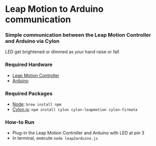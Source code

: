# Leap Motion to Arduino communication
### Simple communication between the Leap Motion Controller and Arduino via Cylon

LED get brightened or dimmed as your hand raise or fall

### Required Hardware
- [Leap Motion Controller](https://www.leapmotion.com/)
- [Arduino](https://www.arduino.cc/)

### Required Packages
- [Node](https://nodejs.org/en/):
`brew install npm`
- [Cylon.js](https://cylonjs.com/):
`npm install cylon cylon-leapmotion cylon-firmata`


### How-to Run
- Plug-in the Leap Motion Controller and Arduino with LED at pin 3
- In terminal, execute `node leap2arduino.js`
